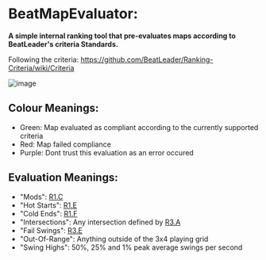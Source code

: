 # BeatMapEvaluator:

<b> A simple internal ranking tool that pre-evaluates maps according to BeatLeader's criteria Standards. </b>

Following the criteria: https://github.com/BeatLeader/Ranking-Criteria/wiki/Criteria

![image](https://user-images.githubusercontent.com/66239220/210629479-46d0d716-5cde-4719-bf64-e5f80a6129f7.png)

## Colour Meanings:
- Green: Map evaluated as compliant according to the currently supported criteria
- Red: Map failed compliance
- Purple: Dont trust this evaluation as an error occured


## Evaluation Meanings:
- "Mods": [R1.C](https://github.com/BeatLeader/Ranking-Criteria/wiki/Criteria#r1-general)
- "Hot Starts": [R1.E](https://github.com/BeatLeader/Ranking-Criteria/wiki/Criteria#r1-general)
- "Cold Ends": [R1.F](https://github.com/BeatLeader/Ranking-Criteria/wiki/Criteria#r1-general)
- "Intersections": Any intersection defined by [R3.A](https://github.com/BeatLeader/Ranking-Criteria/wiki/Criteria#r3-notes)
- "Fail Swings": [R3.E](https://github.com/BeatLeader/Ranking-Criteria/wiki/Criteria#r3-notes)
- "Out-Of-Range": Anything outside of the 3x4 playing grid
- "Swing Highs": 50%, 25% and 1% peak average swings per second
